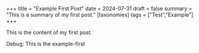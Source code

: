 +++
title = "Example First Post"
date = 2024-07-31
draft = false
summary = "This is a summary of my first post."
[taxonomies]
tags = ["Test","Example"]
+++

This is the content of my first post.

Debug: This is the example-first
